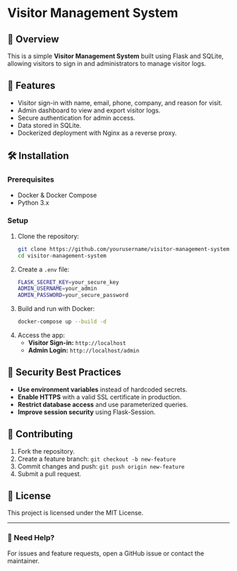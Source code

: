 # Visitor Management System

## 📌 Overview
This is a simple **Visitor Management System** built using Flask and SQLite, allowing visitors to sign in and administrators to manage visitor logs.

## 🚀 Features
- Visitor sign-in with name, email, phone, company, and reason for visit.
- Admin dashboard to view and export visitor logs.
- Secure authentication for admin access.
- Data stored in SQLite.
- Dockerized deployment with Nginx as a reverse proxy.

## 🛠️ Installation
### Prerequisites
- Docker & Docker Compose
- Python 3.x

### Setup
1. Clone the repository:
   ```bash
   git clone https://github.com/yourusername/visitor-management-system.git
   cd visitor-management-system
   ```
2. Create a `.env` file:
   ```bash
   FLASK_SECRET_KEY=your_secure_key
   ADMIN_USERNAME=your_admin
   ADMIN_PASSWORD=your_secure_password
   ```
3. Build and run with Docker:
   ```bash
   docker-compose up --build -d
   ```
4. Access the app:
   - **Visitor Sign-in:** `http://localhost`
   - **Admin Login:** `http://localhost/admin`

## 🔐 Security Best Practices
- **Use environment variables** instead of hardcoded secrets.
- **Enable HTTPS** with a valid SSL certificate in production.
- **Restrict database access** and use parameterized queries.
- **Improve session security** using Flask-Session.

## 🤝 Contributing
1. Fork the repository.
2. Create a feature branch: `git checkout -b new-feature`
3. Commit changes and push: `git push origin new-feature`
4. Submit a pull request.

## 📜 License
This project is licensed under the MIT License.

---
### 📩 Need Help?
For issues and feature requests, open a GitHub issue or contact the maintainer.

